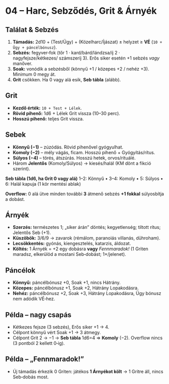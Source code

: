 # 04 – Harc, Sebződés, Grit & Árnyék

## Találat & Sebzés
1) **Támadás:** 2d10 + (Test/Ügy) + (Közelharc/Íjászat) ± helyzet ≥ **VÉ** (`10 + Ügy + páncélbónusz`).
2) **Sebzés:** fegyver‑fok (tőr 1 · kard/bárd/lándzsa/íj 2 · nagyfejsze/kétkezes/ számszeríj 3).
   Erős siker esetén +1 sebzés *vagy* manőver.
3) **Soak:** vonódik a sebzésből (könnyű +1 / közepes +2 / nehéz +3). Minimum 0 megy át.
4) **Grit** csökken. Ha 0 vagy alá esik, **Seb tábla** (alább).

## Grit
- **Kezdő érték:** `10 + Test + Lélek`.
- **Rövid pihenő:** 1d6 + Lélek Grit vissza (10–30 perc).
- **Hosszú pihenő:** teljes Grit vissza.

## Sebek
- **Könnyű (−1)** – zúzódás. Rövid pihenővel gyógyulhat.
- **Komoly (−2)** – mély vágás, ficam. Hosszú pihenő + Gyógyítás/rítus.
- **Súlyos (−4)** – törés, átszúrás. Hosszú hetek, orvos/rituálé.
- Három **Jelentős** (Komoly/Súlyos) → kiesés/halál (KM dönt a fikció szerint).

**Seb tábla (1d6, ha Grit 0 vagy alá)**
1–2: Könnyű • 3–4: Komoly • 5: Súlyos • 6: Halál kapuja (1 kör mentési ablak)

**Overflow:** 0 alá ütve minden további **3** átmenő sebzés **+1 fokkal** súlyosbítja a dobást.

## Árnyék
- **Szerzés:** természetes 1; „siker árán” döntés; kegyetlenség; tiltott rítus; Jelentős Seb (+1).
- **Küszöbök:** 3/6/9 → zavarok (rémálom, paranoiás villanás, dühroham).
- **Lecsökkentés:** gyónás, kiengesztelés, katarzis, áldozat.
- **Költés:** 1 Árnyék = +2 egy dobásra **vagy** *Fennmaradok!* (1 Griten maradsz, elkerülöd a mostani Seb‑dobást; 1×/jelenet).

## Páncélok
- **Könnyű:** páncélbónusz +0, Soak +1, nincs Hátrány.
- **Közepes:** páncélbónusz +1, Soak +2, Hátrány Lopakodásra.
- **Nehéz:** páncélbónusz +2, Soak +3, Hátrány Lopakodásra, Ügy bónusz nem adódik VÉ‑hez.

## Példa – nagy csapás
- Kétkezes fejsze (3 sebzés), Erős siker +1 → 4.
- Célpont könnyű vért Soak +1 → 3 átmegy.
- Célpont Grit 2 → −1 → **Seb tábla** 1d6=4 ⇒ **Komoly** (−2). Overflow nincs (3 pontból 2 kellett 0‑ig).

## Példa – „Fennmaradok!”
- Új támadás érkezik 0 Griten: játékos **1 Árnyékot költ** → 1 Gritre áll, nincs Seb‑dobás most.
